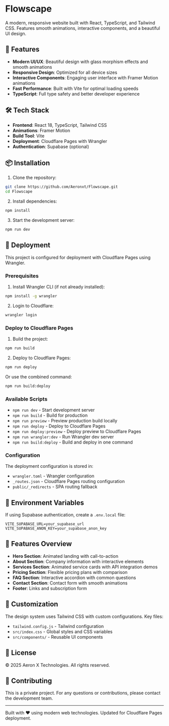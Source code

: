 # Flowscape

A modern, responsive website built with React, TypeScript, and Tailwind CSS. Features smooth animations, interactive components, and a beautiful UI design.

## 🚀 Features

- **Modern UI/UX**: Beautiful design with glass morphism effects and smooth animations
- **Responsive Design**: Optimized for all device sizes
- **Interactive Components**: Engaging user interface with Framer Motion animations
- **Fast Performance**: Built with Vite for optimal loading speeds
- **TypeScript**: Full type safety and better developer experience

## 🛠️ Tech Stack

- **Frontend**: React 18, TypeScript, Tailwind CSS
- **Animations**: Framer Motion
- **Build Tool**: Vite
- **Deployment**: Cloudflare Pages with Wrangler
- **Authentication**: Supabase (optional)

## 📦 Installation

1. Clone the repository:
```bash
git clone https://github.com/Aeronxt/Flowscape.git
cd Flowscape
```

2. Install dependencies:
```bash
npm install
```

3. Start the development server:
```bash
npm run dev
```

## 🚀 Deployment

This project is configured for deployment with Cloudflare Pages using Wrangler.

### Prerequisites

1. Install Wrangler CLI (if not already installed):
```bash
npm install -g wrangler
```

2. Login to Cloudflare:
```bash
wrangler login
```

### Deploy to Cloudflare Pages

1. Build the project:
```bash
npm run build
```

2. Deploy to Cloudflare Pages:
```bash
npm run deploy
```

Or use the combined command:
```bash
npm run build:deploy
```

### Available Scripts

- `npm run dev` - Start development server
- `npm run build` - Build for production
- `npm run preview` - Preview production build locally
- `npm run deploy` - Deploy to Cloudflare Pages
- `npm run deploy:preview` - Deploy preview to Cloudflare Pages
- `npm run wrangler:dev` - Run Wrangler dev server
- `npm run build:deploy` - Build and deploy in one command

### Configuration

The deployment configuration is stored in:
- `wrangler.toml` - Wrangler configuration
- `_routes.json` - Cloudflare Pages routing configuration
- `public/_redirects` - SPA routing fallback

## 🔧 Environment Variables

If using Supabase authentication, create a `.env.local` file:

```env
VITE_SUPABASE_URL=your_supabase_url
VITE_SUPABASE_ANON_KEY=your_supabase_anon_key
```

## 📱 Features Overview

- **Hero Section**: Animated landing with call-to-action
- **About Section**: Company information with interactive elements
- **Services Section**: Animated service cards with API integration demos
- **Pricing Section**: Flexible pricing plans with comparison
- **FAQ Section**: Interactive accordion with common questions
- **Contact Section**: Contact form with smooth animations
- **Footer**: Links and subscription form

## 🎨 Customization

The design system uses Tailwind CSS with custom configurations. Key files:
- `tailwind.config.js` - Tailwind configuration
- `src/index.css` - Global styles and CSS variables
- `src/components/` - Reusable UI components

## 📄 License

© 2025 Aeron X Technologies. All rights reserved.

## 🤝 Contributing

This is a private project. For any questions or contributions, please contact the development team.

---

Built with ❤️ using modern web technologies. Updated for Cloudflare Pages deployment. 